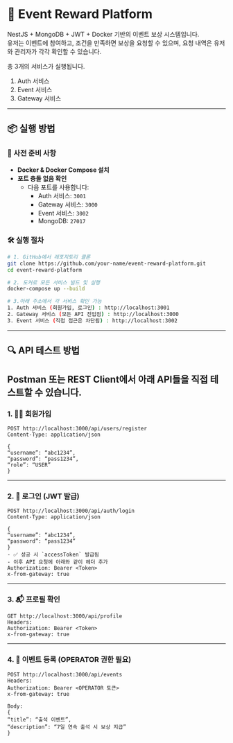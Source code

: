# 🎁 Event Reward Platform

NestJS + MongoDB + JWT + Docker 기반의 이벤트 보상 시스템입니다.  
유저는 이벤트에 참여하고, 조건을 만족하면 보상을 요청할 수 있으며, 요청 내역은 유저와 관리자가 각각 확인할 수 있습니다.

총 3개의 서비스가 실행됩니다.
1. Auth 서비스
2. Event 서비스
3. Gateway 서비스

---

## 📦 실행 방법
### 🔧 사전 준비 사항

- **Docker & Docker Compose 설치**
- **포트 충돌 없음 확인**
  - 다음 포트를 사용합니다:
    - Auth 서비스: `3001`
    - Gateway 서비스: `3000`
    - Event 서비스: `3002`
    - MongoDB: `27017`

### 🛠️ 실행 절차

```bash
# 1. GitHub에서 레포지토리 클론
git clone https://github.com/your-name/event-reward-platform.git
cd event-reward-platform

# 2. 도커로 모든 서비스 빌드 및 실행
docker-compose up --build

# 3.아래 주소에서 각 서비스 확인 가능
1. Auth 서비스 (회원가입, 로그인) : http://localhost:3001
2. Gateway 서비스 (모든 API 진입점) : http://localhost:3000
3. Event 서비스 (직접 접근은 차단됨) : http://localhost:3002
```

---

## 🔍 API 테스트 방법
Postman 또는 REST Client에서 아래 API들을 직접 테스트할 수 있습니다.
---

### 1. 🧑‍💻 회원가입
```
POST http://localhost:3000/api/users/register
Content-Type: application/json

{
“username”: “abc1234”,
“password”: “pass1234”,
“role”: “USER”
}
```
---

### 2. 🔐 로그인 (JWT 발급)
```
POST http://localhost:3000/api/auth/login
Content-Type: application/json

{
“username”: “abc1234”,
“password”: “pass1234”
}
- ✅ 성공 시 `accessToken` 발급됨
- 이후 API 요청에 아래와 같이 헤더 추가
Authorization: Bearer <Token> 
x-from-gateway: true
```
---

### 3. 📬 프로필 확인
```
GET http://localhost:3000/api/profile
Headers:
Authorization: Bearer <Token> 
x-from-gateway: true
```
---

### 4. 📝 이벤트 등록 (OPERATOR 권한 필요)
```
POST http://localhost:3000/api/events
Headers:
Authorization: Bearer <OPERATOR 토큰>
x-from-gateway: true

Body:
{
“title”: “출석 이벤트”,
“description”: “7일 연속 출석 시 보상 지급”
}
```
